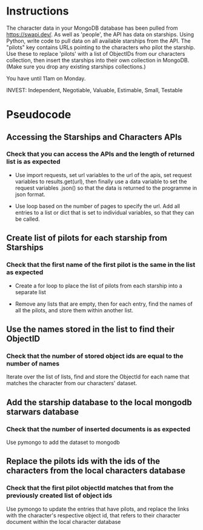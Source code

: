 
# Instructions
The character data in your MongoDB database has been pulled from https://swapi.dev/. As well as 'people',
the API has data on starships. Using Python, write code to pull data on all available starships from the API.
The "pilots" key contains URLs pointing to the characters who pilot the starship. Use these to replace 'pilots' with a
list of ObjectIDs from our characters collection, then insert the starships into their own collection in MongoDB.
(Make sure you drop any existing starships collections.)

You have until 11am on Monday.

INVEST: Independent, Negotiable, Valuable, Estimable, Small, Testable

# Pseudocode
## Accessing the Starships and Characters APIs
### Check that you can access the APIs and the length of returned list is as expected
* Use import requests, set url variables to the url of the apis, set request variables to results.get(url),
then finally use a data variable to set the request variables .json() so that the data is returned to the programme
in json format.

* Use loop based on the number of pages to specify the url. Add all entries to a list or dict that is set to individual
variables, so that they can be called.

## Create list of pilots for each starship from Starships
### Check that the first name of the first pilot is the same in the list as expected
* Create a for loop to place the list of pilots from each starship into a separate list

* Remove any lists that are empty, then for each entry, find the names of all the pilots, and store them within
another list. 

## Use the names stored in the list to find their ObjectID
### Check that the number of stored object ids are equal to the number of names 
Iterate over the list of lists, find and store the ObjectId for each name that matches the character from our 
characters' dataset. 

## Add the starship database to the local mongodb starwars database
### Check that the number of inserted documents is as expected
Use pymongo to add the dataset to mongodb


## Replace the pilots ids with the ids of the characters from the local characters database
### Check that the first pilot objectId matches that from the previously created list of object ids
Use pymongo to update the entries that have pilots, and replace the links with the character's respective object id,
that refers to their character document within the local character database